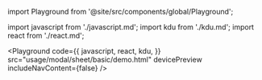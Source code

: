 import Playground from '@site/src/components/global/Playground';

import javascript from './javascript.md';
import kdu from './kdu.md';
import react from './react.md';

<Playground
  code={{
    javascript,
    react,
    kdu,
  }}
  src="usage/modal/sheet/basic/demo.html"
  devicePreview
  includeNavContent={false}
/>
